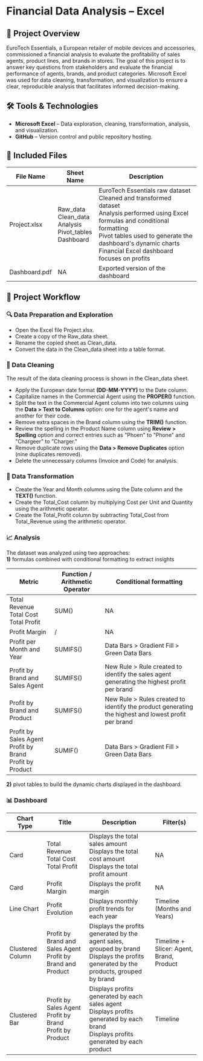 # Financial Data Analysis – Excel

## 📌 Project Overview

EuroTech Essentials, a European retailer of mobile devices and accessories, commissioned a financial analysis to evaluate the profitability of sales agents, product lines, and brands in stores.
The goal of this project is to answer key questions from stakeholders and evaluate the financial performance of agents, brands, and product categories.
Microsoft Excel was used for data cleaning, transformation, and visualization to ensure a clear, reproducible analysis that facilitates informed decision-making.

## 🛠️ Tools & Technologies

- **Microsoft Excel** – Data exploration, cleaning, transformation, analysis, and visualization. 
- **GitHub** – Version control and public repository hosting.  

## 📁 Included Files

| File Name       | Sheet Name                                                      |Description                                                  
|-----------------|-----------------------------------------------------------------|-----------------------------------------------------|
| Project.xlsx    | Raw_data<br>Clean_data<br>Analysis<br>Pivot_tables<br>Dashboard | EuroTech Essentials raw dataset<br>Cleaned and transformed dataset<br>Analysis performed using Excel formulas and conditional formatting<br>Pivot tables used to generate the dashboard's dynamic charts<br>Financial Excel dashboard focuses on profits|
| Dashboard.pdf   | NA                                                               | Exported version of the dashboard                  |

## 🧭 Project Workflow

### 🔍 Data Preparation and Exploration
- Open the Excel file Project.xlsx.
- Create a copy of the Raw_data sheet.
- Rename the copied sheet as Clean_data.
- Convert the data in the Clean_data sheet into a table format.

### 🧹 Data Cleaning

The result of the data cleaning process is shown in the Clean_data sheet.
- Apply the European date format **(DD-MM-YYYY)** to the Date column.
- Capitalize names in the Commercial Agent using the **PROPER()** function.
- Split the text in the Commercial Agent column into two columns using the **Data > Text to Columns** option: one for the agent's name and another for their code.
- Remove extra spaces in the Brand column using the **TRIM()** function.
- Review the spelling in the Product Name column using **Review > Spelling** option and correct entries such as "Phoen" to "Phone" and "Chargeer" to "Charger."
- Remove duplicate rows using the **Data > Remove Duplicates** option (nine duplicates removed).
- Delete the unnecessary columns (Invoice and Code) for analysis.

### 🔄 Data Transformation

- Create the Year and Month columns using the Date column and the  **TEXT()** function.
- Create the Total_Cost column by multiplying Cost per Unit and Quantity using the arithmetic operator.
- Create the Total_Profit column by subtracting Total_Cost from Total_Revenue using the arithmetic operator.
  
### 📈 Analysis

The dataset was analyzed using two approaches:  
**1)** formulas combined with conditional formatting to extract insights  

| Metric                                     | Function / Arithmetic Operator | Conditional formatting |                                               
|--------------------------------------------|----------|----------------------------------------------|
| Total Revenue<br>Total Cost<br>Total Profit| SUM()    | NA                                           |
| Profit Margin                              | /        | NA                                           |
| Profit per Month and Year                  | SUMIFS() | Data Bars > Gradient Fill > Green Data Bars  |
| Profit by Brand and Sales Agent            | SUMIFS() | New Rule > Rule created to identify the sales agent generating the highest profit per brand |
| Profit by Brand and Product                | SUMIFS() | New Rule > Rules created to identify the product generating the highest and lowest profit per brand |
| Profit by Sales Agent<br>Profit by Brand<br>Profit by Product| SUMIF() | Data Bars > Gradient Fill > Green Data Bars |

**2)** pivot tables to build the dynamic charts displayed in the dashboard.

### 📊 Dashboard



| Chart Type        | Title                            | Description                                              | Filter(s)            |
|-------------------|----------------------------------|----------------------------------------------------------|----------------------|
| Card | Total Revenue<br>Total Cost<br>Total Profit| Displays the total sales amount<br>Displays the total cost amount<br>Displays the total profit amount| NA |    
| Card | Profit Margin | Displays the profit margin | NA  |
| Line Chart | Profit Evolution | Displays monthly profit trends for each year | Timeline (Months and Years)|
| Clustered Column | Profit by Brand and Sales Agent<br>Profit by Brand and Product | Displays the profits generated by the agent sales, grouped by brand<br> Displays the profits generated by the products, grouped by brand| Timeline + Slicer: Agent, Brand, Product |
| Clustered Bar| Profit by Sales Agent<br>Profit by Brand<br>Profit by Product | Displays profits generated by each sales agent<br>Displays profits generated by each brand<br>Displays profits generated by each product| Timeline |
      


